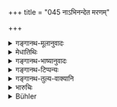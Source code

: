 +++
title = "045 नाऽभिनन्देत मरणम्"

+++

<details><summary>गङ्गानथ-मूलानुवादः</summary>

He shall not rejoice at death; nor shall he rejoice at life; he shall await his time, just as the servant awaits the fulfilment of his contract—(45).
</details>

<details><summary>मेधातिथिः</summary>

अनेनाक्लेशिताभिहिता । **न मरणं** कामयेत । **ना**पि ज्ञानातिशयलाभार्थी **जीवितम्** । **कालम् एव प्रतीक्षेत** । "यद् यदा भविष्यति तत् तदैवास्तु" इति चिन्तयेत् । **यथा भृतको निर्वेशम्** । भृतिं गृहीत्वा कालं परिपालयति, अहर् एतस्य मया कर्तव्यम् इति, नान्तरा विच्छेदे मूल्यलाभः, एवं संसारक्षयाच् छरीरपाते मोक्षो भवत्य् एतेन विधिना, न स्वेच्छावृत्तेन ॥ ६.४५ ॥
</details>

<details><summary>गङ्गानथ-भाष्यानुवादः</summary>

This denotes freedom from troubles.

He shall not seek death; nor shall he seek life, for the purpose of acquiring more knowledge.

‘*He shall await his time*’.—He shall cultivate the habit of thinking ‘let anything happen at any time it may’.

‘*Just as the servant waits for the fulfilness of his contract*’—‘This work I have got to do for him during the day,—if I stop in the middle, I shall not obtain full wages’.

Worldliness having thus ceased, when the man’s body falls off, he attains Liberation, by this process and not by doing whatever he likes.—(45)
</details>

<details><summary>गङ्गानथ-टिप्पन्यः</summary>

This verse is quoted in *Aparārka* (p. 953), which explains ‘*nirveśam*’ as ‘time limit’—in *Parāśaramādhava* (Ācāra, p. 569);—and in
*Nṛsiṃhaprasāda* (Saṃskāra, p. 70a).
</details>

<details><summary>गङ्गानथ-तुल्य-वाक्यानि</summary>

*Mahābhārata* (12.245.15).—(Same as Manu, reading ‘*nideśam*’ for
‘*nirveśam*.’)

*Viṣṇu* (96.18)—‘He must neither wish for death nor for life.’
</details>

<details><summary>भारुचिः</summary>

> **नाभिनन्देत मरणम्**

अनेन क्लेशाभिघातोद्वेगेन कार्त्स्ने

> **नाभिनन्देत जीवितम् ।**

विज्ञानाविगमसङ्गप्रीत्या,

> **कालम् एव प्रतीक्षेत निर्वेशं भृतको यथा ॥ ६.४५ ॥**
</details>

<details><summary>Bühler</summary>

045	Let him not desire to die, let him not desire to live; let him wait for (his appointed) time, as a servant (waits) for the payment of his wages.
</details>
